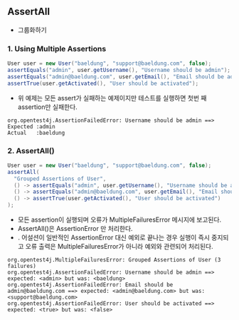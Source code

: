 ## AssertAll
- 그룹화하기

### 1. Using Multiple Assertions
```java
User user = new User("baeldung", "support@baeldung.com", false);
assertEquals("admin", user.getUsername(), "Username should be admin");
assertEquals("admin@baeldung.com", user.getEmail(), "Email should be admin@baeldung.com");
assertTrue(user.getActivated(), "User should be activated");
```
- 위 예제는 모든 assert가 실패하는 예제이지만 테스트를 실행하면 첫번 째 assertion만 실패한다.

```
org.opentest4j.AssertionFailedError: Username should be admin ==> 
Expected :admin
Actual   :baeldung
```

### 2. AssertAll()

```java
User user = new User("baeldung", "support@baeldung.com", false);
assertAll(
  "Grouped Assertions of User",
  () -> assertEquals("admin", user.getUsername(), "Username should be admin"),
  () -> assertEquals("admin@baeldung.com", user.getEmail(), "Email should be admin@baeldung.com"),
  () -> assertTrue(user.getActivated(), "User should be activated")
);
```
- 모든 assertion이 실행되며 오류가 MultipleFailuresError 메시지에 보고된다.
- AssertAll()은  AssertionError 만 처리한다.
- . 어설션이 일반적인 AssertionError 대신 예외로 끝나는 경우 실행이 즉시 중지되고 오류 출력은 MultipleFailuresError가 아니라 예외와 관련되어 처리된다.
```
org.opentest4j.MultipleFailuresError: Grouped Assertions of User (3 failures)
org.opentest4j.AssertionFailedError: Username should be admin ==> expected: <admin> but was: <baeldung>
org.opentest4j.AssertionFailedError: Email should be admin@baeldung.com ==> expected: <admin@baeldung.com> but was: <support@baeldung.com>
org.opentest4j.AssertionFailedError: User should be activated ==> expected: <true> but was: <false>
```

